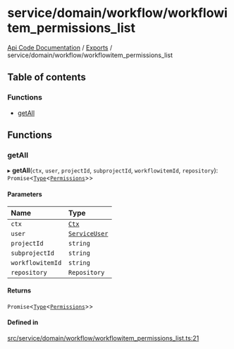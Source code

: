 # service/domain/workflow/workflowitem\_permissions\_list
 
[Api Code Documentation](../README.md) / [Exports](../modules.md) / service/domain/workflow/workflowitem\_permissions\_list

## Table of contents

### Functions

- [getAll](service_domain_workflow_workflowitem_permissions_list.md#getall)

## Functions

### getAll

▸ **getAll**(`ctx`, `user`, `projectId`, `subprojectId`, `workflowitemId`, `repository`): `Promise`\<[`Type`](result.md#type)\<[`Permissions`](service_domain_permissions.md#permissions)\>\>

#### Parameters

| Name | Type |
| :------ | :------ |
| `ctx` | [`Ctx`](../interfaces/lib_ctx.Ctx.md) |
| `user` | [`ServiceUser`](../interfaces/service_domain_organization_service_user.ServiceUser.md) |
| `projectId` | `string` |
| `subprojectId` | `string` |
| `workflowitemId` | `string` |
| `repository` | `Repository` |

#### Returns

`Promise`\<[`Type`](result.md#type)\<[`Permissions`](service_domain_permissions.md#permissions)\>\>

#### Defined in

[src/service/domain/workflow/workflowitem_permissions_list.ts:21](https://github.com/openkfw/TruBudget/blob/e3c318d/api/src/service/domain/workflow/workflowitem_permissions_list.ts#L21)
